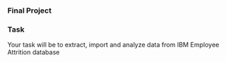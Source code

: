 ### Final Project

### Task

Your task will be to extract, import and analyze data from IBM Employee Attrition database